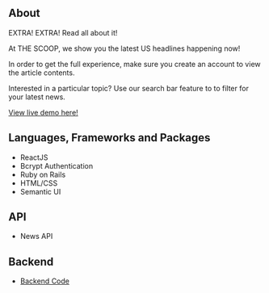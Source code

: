 ## About

EXTRA! EXTRA! Read all about it! 

At THE SCOOP, we show you the latest US headlines happening now!

In order to get the full experience, make sure you create an account to view the article contents.

Interested in a particular topic? Use our search bar feature to to filter for your latest news. 

[View live demo here!](https://thescoop411.herokuapp.com/)

## Languages, Frameworks and Packages
* ReactJS
* Bcrypt Authentication
* Ruby on Rails
* HTML/CSS
* Semantic UI

## API
* News API

## Backend 
* [Backend Code](https://github.com/dlee16/News_app_backend)
